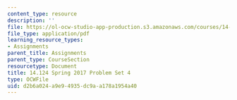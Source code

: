 ```yaml
---
content_type: resource
description: ''
file: https://ol-ocw-studio-app-production.s3.amazonaws.com/courses/14-124-microeconomic-theory-iv-spring-2017/d2b6a024a9e94935dc9aa178a1954a40_MIT14_124S17_Pset4.pdf
file_type: application/pdf
learning_resource_types:
- Assignments
parent_title: Assignments
parent_type: CourseSection
resourcetype: Document
title: 14.124 Spring 2017 Problem Set 4
type: OCWFile
uid: d2b6a024-a9e9-4935-dc9a-a178a1954a40
---
```

